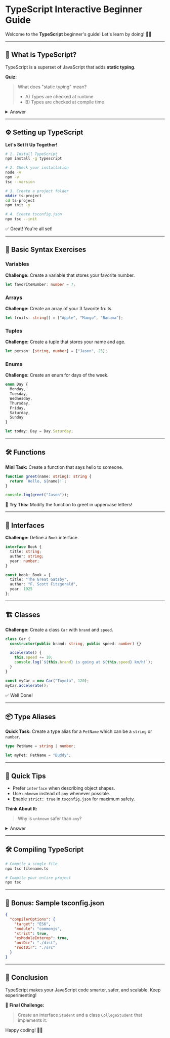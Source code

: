 # TypeScript Interactive Beginner Guide

Welcome to the **TypeScript** beginner's guide! Let's learn by doing! 🧑‍💻

---

## 🚀 What is TypeScript?

TypeScript is a superset of JavaScript that adds **static typing**.

**Quiz:**
> What does "static typing" mean?
>
> - A) Types are checked at runtime
> - B) Types are checked at compile time

<details>
<summary>Answer</summary>
B) Types are checked at compile time!
</details>

---

## ⚙️ Setting up TypeScript

**Let's Set It Up Together!**

```bash
# 1. Install TypeScript
npm install -g typescript

# 2. Check your installation
node -v
npm -v
tsc --version

# 3. Create a project folder
mkdir ts-project
cd ts-project
npm init -y

# 4. Create tsconfig.json
npx tsc --init
```

✅ Great! You're all set!

---

## 🧩 Basic Syntax Exercises

### Variables

**Challenge:** Create a variable that stores your favorite number.

```typescript
let favoriteNumber: number = 7;
```

### Arrays

**Challenge:** Create an array of your 3 favorite fruits.

```typescript
let fruits: string[] = ["Apple", "Mango", "Banana"];
```

### Tuples

**Challenge:** Create a tuple that stores your name and age.

```typescript
let person: [string, number] = ["Jason", 25];
```

### Enums

**Challenge:** Create an enum for days of the week.

```typescript
enum Day {
  Monday,
  Tuesday,
  Wednesday,
  Thursday,
  Friday,
  Saturday,
  Sunday
}

let today: Day = Day.Saturday;
```

---

## 🛠 Functions

**Mini Task:** Create a function that says hello to someone.

```typescript
function greet(name: string): string {
  return `Hello, ${name}!`;
}

console.log(greet("Jason"));
```

🔵 **Try This:** Modify the function to greet in uppercase letters!

---

## 🧩 Interfaces

**Challenge:** Define a `Book` interface.

```typescript
interface Book {
  title: string;
  author: string;
  year: number;
}

const book: Book = {
  title: "The Great Gatsby",
  author: "F. Scott Fitzgerald",
  year: 1925
};
```

---

## 🏗 Classes

**Challenge:** Create a class `Car` with `brand` and `speed`.

```typescript
class Car {
  constructor(public brand: string, public speed: number) {}

  accelerate() {
    this.speed += 10;
    console.log(`${this.brand} is going at ${this.speed} km/h!`);
  }
}

const myCar = new Car("Toyota", 120);
myCar.accelerate();
```

✅ Well Done!

---

## 📦 Type Aliases

**Quick Task:** Create a type alias for a `PetName` which can be a `string` or `number`.

```typescript
type PetName = string | number;

let myPet: PetName = "Buddy";
```

---

## 📢 Quick Tips

- Prefer `interface` when describing object shapes.
- Use `unknown` instead of `any` whenever possible.
- Enable `strict: true` in `tsconfig.json` for maximum safety.

**Think About It:**
> Why is `unknown` safer than `any`?

<details>
<summary>Answer</summary>
Because you must perform a type check before using it!
</details>

---

## 🛠 Compiling TypeScript

```bash
# Compile a single file
npx tsc filename.ts

# Compile your entire project
npx tsc
```

---

## 🎯 Bonus: Sample tsconfig.json

```json
{
  "compilerOptions": {
    "target": "ES6",
    "module": "commonjs",
    "strict": true,
    "esModuleInterop": true,
    "outDir": "./dist",
    "rootDir": "./src"
  }
}
```

---

## 🏁 Conclusion

TypeScript makes your JavaScript code smarter, safer, and scalable. Keep experimenting!

🌟 **Final Challenge:**

> Create an interface `Student` and a class `CollegeStudent` that implements it.

Happy coding! 🚀✨
